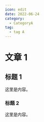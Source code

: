 ```yaml
---
icon: edit
date: 2022-06-24
category:
  - CategoryA
tag:
  - tag A
---
```


# 文章 1

## 标题 1

这里是内容。

### 标题 2

这里是内容。
